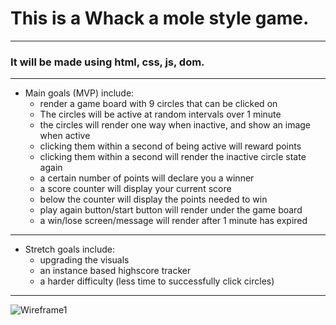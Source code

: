 
# This is a Whack a mole style game.  
---
### It will be made using html, css, js, dom.
---
* Main goals (MVP) include:
    - render a game board with 9 circles that can be clicked on
    - The circles will be active at random intervals over 1 minute
    - the circles will render one way when inactive, and show an image when active
    - clicking them within a second of being active will reward points
    - clicking them within a second will render the inactive circle state again
    - a certain number of points will declare you a winner
    - a score counter will display your current score
    - below the counter will display the points needed to win
    - play again button/start button will render under the game board
    - a win/lose screen/message will render after 1 minute has expired
---
* Stretch goals include: 
   - upgrading the visuals
   - an instance based highscore tracker
   - a harder difficulty (less time to successfully click circles)
---
![Wireframe1](https://imgur.com/rj0qyLD.jpg)